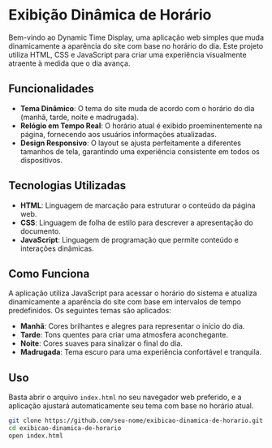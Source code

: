 # Exibição Dinâmica de Horário

Bem-vindo ao Dynamic Time Display, uma aplicação web simples que muda dinamicamente a aparência do site com base no horário do dia. Este projeto utiliza HTML, CSS e JavaScript para criar uma experiência visualmente atraente à medida que o dia avança.

## Funcionalidades

- **Tema Dinâmico**: O tema do site muda de acordo com o horário do dia (manhã, tarde, noite e madrugada).
- **Relógio em Tempo Real**: O horário atual é exibido proeminentemente na página, fornecendo aos usuários informações atualizadas.
- **Design Responsivo**: O layout se ajusta perfeitamente a diferentes tamanhos de tela, garantindo uma experiência consistente em todos os dispositivos.

## Tecnologias Utilizadas

- **HTML**: Linguagem de marcação para estruturar o conteúdo da página web.
- **CSS**: Linguagem de folha de estilo para descrever a apresentação do documento.
- **JavaScript**: Linguagem de programação que permite conteúdo e interações dinâmicas.

## Como Funciona

A aplicação utiliza JavaScript para acessar o horário do sistema e atualiza dinamicamente a aparência do site com base em intervalos de tempo predefinidos. Os seguintes temas são aplicados:

- **Manhã**: Cores brilhantes e alegres para representar o início do dia.
- **Tarde**: Tons quentes para criar uma atmosfera aconchegante.
- **Noite**: Cores suaves para sinalizar o final do dia.
- **Madrugada**: Tema escuro para uma experiência confortável e tranquila.

## Uso

Basta abrir o arquivo `index.html` no seu navegador web preferido, e a aplicação ajustará automaticamente seu tema com base no horário atual.

```bash
git clone https://github.com/seu-nome/exibicao-dinamica-de-horario.git
cd exibicao-dinamica-de-horario
open index.html
